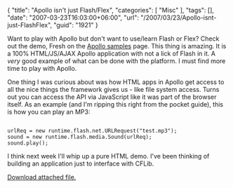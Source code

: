 {
	"title": "Apollo isn't just Flash/Flex",
	"categories": [
		"Misc"
	],
	"tags": [],
	"date": "2007-03-23T16:03:00+06:00",
	"url": "/2007/03/23/Apollo-isnt-just-FlashFlex",
	"guid": "1921"
}

Want to play with Apollo but don't want to use/learn Flash or Flex? Check out the demo, Fresh on the <a href="http://labs.adobe.com/wiki/index.php/Apollo:Applications:Samples">Apollo samples</a> page. This thing is amazing. It is a 100% HTML/JS/AJAX Apollo application with not a lick of Flash in it. A <i>very</i> good example of what can be done with the platform. I must find more time to play with Apollo.

One thing I was curious about was how HTML apps in Apollo get access to all the nice things the framework gives us - like file system access. Turns out you can access the API via JavaScript like it was part of the browser itself. As an example (and I'm ripping this right from the pocket guide), this is how you can play an MP3:

<code>
urlReq = new runtime.flash.net.URLRequest("test.mp3");
sound = new runtime.flash.media.Sound(urlReq);
sound.play();
</code>

I think next week I'll whip up a pure HTML demo. I've been thinking of building an application just to interface with CFLib.<p><a href='enclosures/D%3A%5Cwebsites%5Cdev%2Ecamdenfamily%2Ecom%5Cenclosures%2FFresh%2Ejpg'>Download attached file.</a></p>